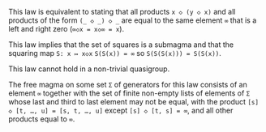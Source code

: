 This law is equivalent to stating that all products `x ◇ (y ◇ x)` and all products of the form `(_ ◇ _) ◇ _` are equal to the same element `∞` that is a left and right zero (`∞◇x = x◇∞ = x`).

This law implies that the set of squares is a submagma and that the squaring map `S: x ↦ x◇x`  `S(S(x)) = ∞` so `S(S(S(x))) = S(S(x))`.

This law cannot hold in a non-trivial quasigroup.

The free magma on some set `Σ` of generators for this law consists of an element `∞` together with the set of finite non-empty lists of elements of `Σ` whose last and third to last element may not be equal, with the product `[s] ◇ [t, …, u] = [s, t, …, u]` except `[s] ◇ [t, s] = ∞`, and all other products equal to `∞`.
